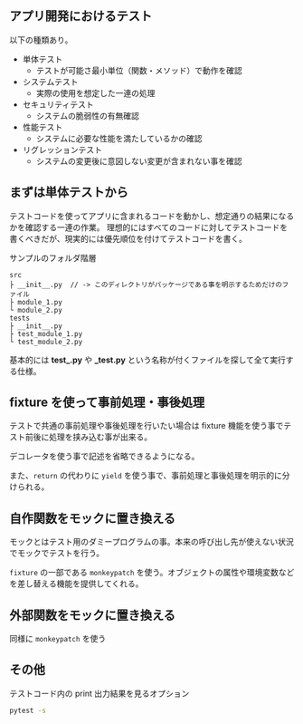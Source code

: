 ## アプリ開発におけるテスト

以下の種類あり。

- 単体テスト
  - テストが可能さ最小単位（関数・メソッド）で動作を確認
- システムテスト
  - 実際の使用を想定した一連の処理
- セキュリティテスト
  - システムの脆弱性の有無確認
- 性能テスト
  - システムに必要な性能を満たしているかの確認
- リグレッションテスト
  - システムの変更後に意図しない変更が含まれない事を確認

## まずは単体テストから

テストコードを使ってアプリに含まれるコードを動かし、想定通りの結果になるかを確認する一連の作業。
理想的にはすべてのコードに対してテストコードを書くべきだが、現実的には優先順位を付けてテストコードを書く。

サンプルのフォルダ階層

```text
src
├ __init__.py  // -> このディレクトリがパッケージである事を明示するためだけのファイル
├ module_1.py
└ module_2.py
tests
├ __init__.py
├ test_module_1.py
└ test_module_2.py
```

基本的には **test\_.py** や **\_test.py** という名称が付くファイルを探して全て実行する仕様。

## fixture を使って事前処理・事後処理

テストで共通の事前処理や事後処理を行いたい場合は fixture 機能を使う事でテスト前後に処理を挟み込む事が出来る。

デコレータを使う事で記述を省略できるようになる。

また、`return` の代わりに `yield` を使う事で、事前処理と事後処理を明示的に分けられる。

## 自作関数をモックに置き換える

モックとはテスト用のダミープログラムの事。本来の呼び出し先が使えない状況でモックでテストを行う。

`fixture` の一部である `monkeypatch` を使う。オブジェクトの属性や環境変数などを差し替える機能を提供してくれる。

## 外部関数をモックに置き換える

同様に `monkeypatch` を使う

## その他

テストコード内の print 出力結果を見るオプション

```bash
pytest -s
```
